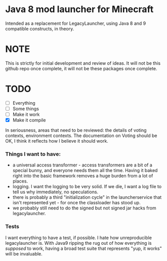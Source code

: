 # Java 8 mod launcher for Minecraft
Intended as a replacement for LegacyLauncher, using Java 8 and 9 compatible constructs, in theory.

# NOTE
This is strictly for initial development and review of ideas. It will not be this github repo once complete, it will not be these packages once complete.


# TODO
- [ ] Everything
- [ ] Some things
- [ ] Make it work
- [X] Make it compile

In seriousness, areas that need to be reviewed: the details of voting contexts, environment contexts. The documentation on Voting should be OK, I think it reflects how I believe it should work.

### Things I want to have:
- a universal access transformer - access transformers are a bit of a special bunny, and everyone needs them all the time. Having it baked right into the basic framework removes a huge burden from a lot of places.
- logging. I want the logging to be very solid. If we die, I want a log file to tell us why immediately, no speculations.
- there is probably a third "initialization cycle" in the launcherservice that isn't represented yet - for once the classloader has stood up.
- we probably still need to do the signed but not signed jar hacks from legacylauncher.

### Tests
I want everything to have a test, if possible. I hate how unreproducible legacylauncher is. With Java9 ripping the rug out of how everything is *supposed* to work, having a broad test suite that represents "yup, it works" will be invaluable.
